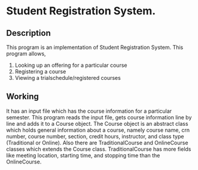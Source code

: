 # Student Registration System. 

## Description
   This program is an implementation of Student Registration System.
   This program allows,
   
   1. Looking up an offering for a particular course
   2. Registering a course 
   3. Viewing a trialschedule/registered courses
 
## Working
   It has an input file which has the course information for a particular semester. This program reads the input file, gets course information line by line and adds it to a Course object. The Course object is an abstract class which holds general information about a course, namely course name, crn number, course number, section, credit hours, instructor, and class type (Traditional or Online). Also there are TraditionalCourse and OnlineCourse classes which extends the Course class. TraditionalCourse has more fields like meeting location, starting time, and stopping time than the OnlineCourse.
